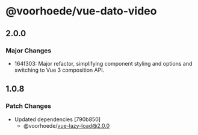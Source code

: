 # @voorhoede/vue-dato-video

## 2.0.0

### Major Changes

- 164f303: Major refactor, simplifying component styling and options and switching to Vue 3 composition API.

## 1.0.8

### Patch Changes

- Updated dependencies [790b850]
  - @voorhoede/vue-lazy-load@2.0.0
